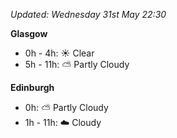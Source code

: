 *Updated: Wednesday 31st May 22:30*

**Glasgow**

* 0h - 4h: :sunny: Clear
* 5h - 11h: :partly_sunny: Partly Cloudy

**Edinburgh**

* 0h: :partly_sunny: Partly Cloudy
* 1h - 11h: :cloud: Cloudy
